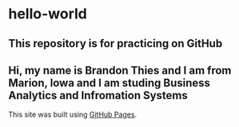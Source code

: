 # hello-world
## This repository is for practicing on GitHub
## **Hi, my name is Brandon Thies and I am from Marion, Iowa and I am studing Business Analytics and Infromation Systems** 
This site was built using [GitHub Pages](https://pages.github.com/).
